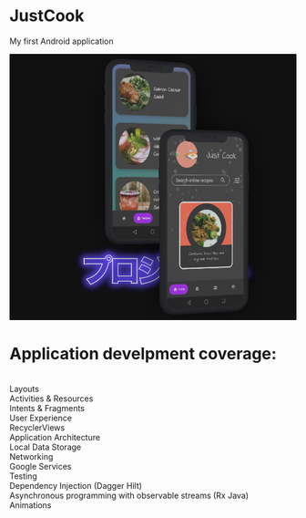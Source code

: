 # JustCook
My first Android application

![App preview](app-snippet.png)

# Application develpment coverage:<br/>
<br/>
Layouts<br/>
Activities & Resources<br/>
Intents & Fragments<br/>
User Experience<br/>
RecyclerViews<br/>
Application Architecture<br/>
Local Data Storage<br/>
Networking<br/>
Google Services<br/>
Testing<br/>
Dependency Injection (Dagger Hilt)<br/>
Asynchronous programming with observable streams (Rx Java)<br/>
Animations
